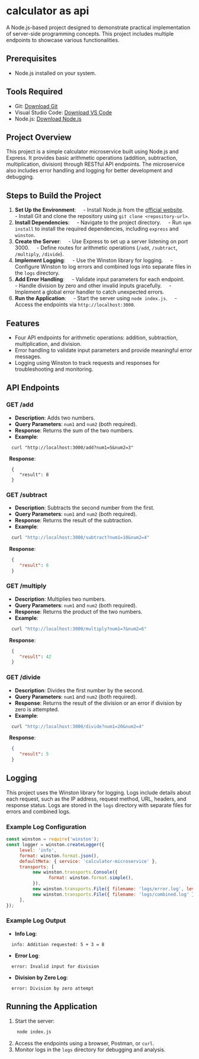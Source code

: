 # calculator as api
A Node.js-based project designed to demonstrate practical implementation of server-side programming concepts. This project includes multiple endpoints to showcase various functionalities.
## Prerequisites
- Node.js installed on your system.
## Tools Required
- Git: [Download Git](https://github.com)
- Visual Studio Code: [Download VS Code](https://code.visualstudio.com/)
- Node.js: [Download Node.js](https://nodejs.org/en/download/)
## Project Overview
This project is a simple calculator microservice built using Node.js and Express. It provides basic arithmetic operations (addition, subtraction, multiplication, division) through RESTful API endpoints. The microservice also includes error handling and logging for better development and debugging.
## Steps to Build the Project
1. **Set Up the Environment**:
    - Install Node.js from the [official website](https://nodejs.org/en/download/).
    - Install Git and clone the repository using `git clone <repository-url>`.
2. **Install Dependencies**:
    - Navigate to the project directory.
    - Run `npm install` to install the required dependencies, including `express` and `winston`.
3. **Create the Server**:
    - Use Express to set up a server listening on port 3000.
    - Define routes for arithmetic operations (`/add`, `/subtract`, `/multiply`, `/divide`).
4. **Implement Logging**:
    - Use the Winston library for logging.
    - Configure Winston to log errors and combined logs into separate files in the `logs` directory.
5. **Add Error Handling**:
    - Validate input parameters for each endpoint.
    - Handle division by zero and other invalid inputs gracefully.
    - Implement a global error handler to catch unexpected errors.
  6. **Run the Application**:
    - Start the server using `node index.js`.
    - Access the endpoints via `http://localhost:3000`.
## Features
- Four API endpoints for arithmetic operations: addition, subtraction, multiplication, and division.
- Error handling to validate input parameters and provide meaningful error messages.
- Logging using Winston to track requests and responses for troubleshooting and monitoring.
## API Endpoints
### GET /add
- **Description**: Adds two numbers.
- **Query Parameters**: `num1` and `num2` (both required).
- **Response**: Returns the sum of the two numbers.
- **Example**:
  
```
  curl "http://localhost:3000/add?num1=5&num2=3"
```
  **Response**:
```
  {
     "result": 8
  }
```
### GET /subtract
- **Description**: Subtracts the second number from the first.
- **Query Parameters**: `num1` and `num2` (both required).
- **Response**: Returns the result of the subtraction.
- **Example**:
```bash
  curl "http://localhost:3000/subtract?num1=10&num2=4"
```
  **Response**:

```json
  {
     "result": 6
  }
```
### GET /multiply
- **Description**: Multiplies two numbers.
- **Query Parameters**: `num1` and `num2` (both required).
- **Response**: Returns the product of the two numbers.
- **Example**:
```bash
  curl "http://localhost:3000/multiply?num1=7&num2=6"
```
  **Response**:
```json
  {
     "result": 42
  }
```
### GET /divide
- **Description**: Divides the first number by the second.
- **Query Parameters**: `num1` and `num2` (both required).
- **Response**: Returns the result of the division or an error if division by zero is attempted.
- **Example**:
```bash
  curl "http://localhost:3000/divide?num1=20&num2=4"
 ```
  **Response**:
```json
  {
     "result": 5
  }
```
## Logging
This project uses the Winston library for logging. Logs include details about each request, such as the IP address, request method, URL, headers, and response status. Logs are stored in the `logs` directory with separate files for errors and combined logs.
### Example Log Configuration

```javascript
const winston = require('winston');
const logger = winston.createLogger({
     level: 'info',
     format: winston.format.json(),
     defaultMeta: { service: 'calculator-microservice' },
     transports: [
          new winston.transports.Console({
                format: winston.format.simple(),
          }),
          new winston.transports.File({ filename: 'logs/error.log', level: 'error' }),
          new winston.transports.File({ filename: 'logs/combined.log' }),
     ],
});
```
### Example Log Output

- **Info Log**:
```
  info: Addition requested: 5 + 3 = 8
```
- **Error Log**:
```
  error: Invalid input for division
```
- **Division by Zero Log**:
```
  error: Division by zero attempt
```
## Running the Application
1. Start the server:
```bash
    node index.js
```
2. Access the endpoints using a browser, Postman, or `curl`.
3. Monitor logs in the `logs` directory for debugging and analysis.
